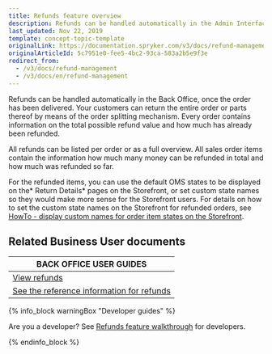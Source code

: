 ```yaml
---
title: Refunds feature overview
description: Refunds can be handled automatically in the Admin Interface, once the order has been delivered. All refunds can be listed per order or as a full overview.
last_updated: Nov 22, 2019
template: concept-topic-template
originalLink: https://documentation.spryker.com/v3/docs/refund-management
originalArticleId: 5c7951e0-fee5-4bc2-93ca-583a2b5e9f3e
redirect_from:
  - /v3/docs/refund-management
  - /v3/docs/en/refund-management
---
```


Refunds can be handled automatically in the Back Office, once the order has been delivered. Your customers can return the entire order or parts thereof by means of the order splitting mechanism. Every order contains information on the total possible refund value and how much has already been refunded.

All refunds can be listed per order or as a full overview. All sales order items contain the information how much many money can be refunded in total and how much was refunded so far.

For the refunded items, you can use the default OMS states to be displayed on the* Return Details* pages on the Storefront, or set custom state names so they would make more sense for the Storefront users. For details on how to set the custom state names on the Storefront for refunded orders, see [HowTo - display custom names for order item states on the Storefront](/docs/scos/dev/tutorials-and-howtos/howtos/feature-howtos/howto-display-custom-names-for-order-item-states-on-the-storefront.html).


## Related Business User documents

|BACK OFFICE USER GUIDES|
|---|
| [View refunds](/docs/scos/user/back-office-user-guides/{{page.version}}/sales/refunds/viewing-refunds.html)  |
| [See the reference information for refunds](/docs/scos/user/back-office-user-guides/{{page.version}}/sales/refunds/viewing-refunds.html#reference-information-viewing-refunds)  |

{% info_block warningBox "Developer guides" %}

Are you a developer? See [Refunds feature walkthrough](/docs/scos/dev/feature-walkthroughs/{{page.version}}/refunds-feature-walkthrough/refunds-feature-walkthrough.html) for developers.

{% endinfo_block %}
